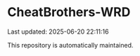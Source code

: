 # CheatBrothers-WRD

Last updated: 2025-06-20 22:11:16

This repository is automatically maintained.
